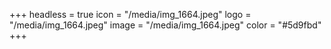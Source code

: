+++
headless = true
icon = "/media/img_1664.jpeg"
logo = "/media/img_1664.jpeg"
image = "/media/img_1664.jpeg"
color = "#5d9fbd"
+++
